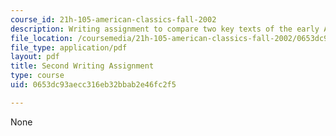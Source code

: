 ```yaml
---
course_id: 21h-105-american-classics-fall-2002
description: Writing assignment to compare two key texts of the early American republic.
file_location: /coursemedia/21h-105-american-classics-fall-2002/0653dc93aecc316eb32bbab2e46fc2f5_am_classics_secanment_10_02.pdf
file_type: application/pdf
layout: pdf
title: Second Writing Assignment
type: course
uid: 0653dc93aecc316eb32bbab2e46fc2f5

---
```

None